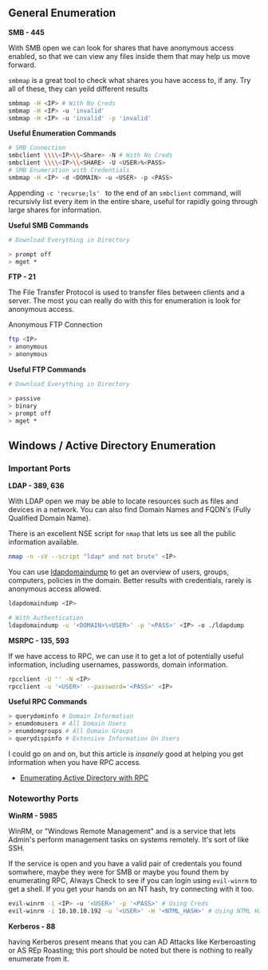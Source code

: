 ## General Enumeration

**SMB - 445**

With SMB open we can look for shares that have anonymous access enabled, so that we can view any files inside them that may help us move forward.

``smbmap`` is a great tool to check what shares you have access to, if any. Try all of these, they can yeild different results

```bash
smbmap -H <IP> # With No Creds
smbmap -H <IP> -u 'invalid'
smbmap -H <IP> -u 'invalid' -p 'invalid'
```

**Useful Enumeration Commands**

```bash
# SMB Connection
smbclient \\\\<IP>\\<Share> -N # With No Creds
smbclient \\\\<IP>\\<SHARE> -U <USER>%<PASS>
# SMB Enumeration with Credentials
smbmap -H <IP> -d <DOMAIN> -u <USER> -p <PASS> 
```

Appending ``-c 'recurse;ls' `` to the end of an ``smbclient`` command, will recursivly list every item in the entire share, useful for rapidly going through large shares for information.

**Useful SMB Commands**

```bash
# Download Everything in Directory

> prompt off
> mget *
```

**FTP - 21**

The File Transfer Protocol is used to transfer files between clients and a server. The most you can really do with this for enumeration is look for anonymous access.

Anonymous FTP Connection

```bash
ftp <IP>
> anonymous
> anonymous
```

**Useful FTP Commands**

```bash
# Download Everything in Directory

> passive
> binary
> prompt off
> mget *
```

## Windows / Active Directory Enumeration

### Important Ports

**LDAP - 389, 636**

With LDAP open we may be able to locate resources such as files and devices in a network. You can also find Domain Names and FQDN's (Fully Qualified Domain Name).

There is an excellent NSE script for ``nmap`` that lets us see all the public information available.

```bash
nmap -n -sV --script "ldap* and not brute" <IP>
```

You can use [ldapdomaindump](https://github.com/dirkjanm/ldapdomaindump) to get an overview of users, groups, computers, policies in the domain. Better results with credentials, rarely is anonymous access allowed.

```bash
ldapdomaindump <IP>

# With Authentication 
ldapdomaindump -u '<DOMAIN>\<USER>' -p '<PASS>' <IP> -o ./ldapdump
```


**MSRPC - 135, 593**

If we have access to RPC, we can use it to get a lot of potentially useful information, including usernames, passwords, domain information.

```bash
rpcclient -U '' -N <IP>
rpcclient -u '<USER>' --password='<PASS>' <IP>
```

**Useful RPC Commands**

```bash
> querydominfo # Domain Information
> enumdomusers # All Domain Users
> enumdomgroups # All Domain Groups
> querydispinfo # Extensive Information On Users
```

I could go on and on, but this article is *insanely* good at helping you get information when you have RPC access. 

- [Enumerating Active Directory with RPC](https://www.hackingarticles.in/active-directory-enumeration-rpcclient/)

### Noteworthy Ports

**WinRM - 5985**

WinRM, or "Windows Remote Management" and is a service that lets Admin's perform management tasks on systems remotely. It's sort of like SSH.

If the service is open and you have a valid pair of credentals you found somwhere, maybe they were for SMB or maybe you found them by enumerating RPC, Always Check to see if you can login using ``evil-winrm`` to get a shell. If you get your hands on an NT hash, try connecting with it too.

```bash
evil-winrm -i <IP> -u '<USER>' -p '<PASS>' # Using Creds
evil-winrm -i 10.10.10.192 -u '<USER>' -H '<NTML_HASH>' # Using NTML Hash
```

**Kerberos - 88**

having Kerberos present means that you can AD Attacks like Kerberoasting or AS REp Roasting; this port should be noted but there is nothing to really enumerate from it.
